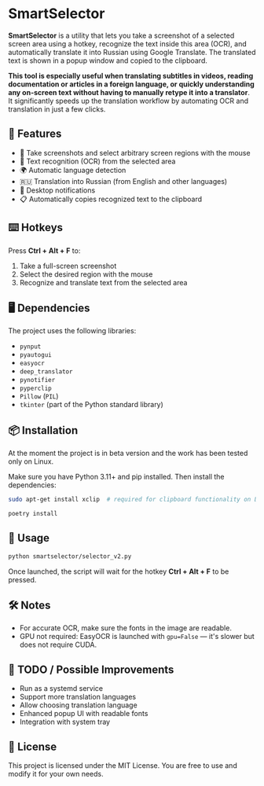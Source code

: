 # SmartSelector
**SmartSelector** is a utility that lets you take a screenshot of a selected screen area using a hotkey, recognize the text inside this area (OCR), and automatically translate it into Russian using Google Translate. The translated text is shown in a popup window and copied to the clipboard.

**This tool is especially useful when translating subtitles in videos, reading documentation or articles in a foreign language, or quickly understanding any on-screen text without having to manually retype it into a translator**. It significantly speeds up the translation workflow by automating OCR and translation in just a few clicks.
## 🔧 Features

- 📸 Take screenshots and select arbitrary screen regions with the mouse
- 🧠 Text recognition (OCR) from the selected area
- 🌍 Automatic language detection
- 🇷🇺 Translation into Russian (from English and other languages)
- 🔔 Desktop notifications
- 📋 Automatically copies recognized text to the clipboard

## ⌨️ Hotkeys

Press **Ctrl + Alt + F** to:
1. Take a full-screen screenshot
2. Select the desired region with the mouse
3. Recognize and translate text from the selected area

## 🖥️ Dependencies

The project uses the following libraries:

- `pynput`
- `pyautogui`
- `easyocr`
- `deep_translator`
- `pynotifier`
- `pyperclip`
- `Pillow` (`PIL`)
- `tkinter` (part of the Python standard library)

## 📦 Installation

At the moment the project is in beta version and the work has been tested only on Linux.

Make sure you have Python 3.11+ and pip installed. Then install the dependencies:

```bash
sudo apt-get install xclip  # required for clipboard functionality on Linux

poetry install
```

## 🚀 Usage

```bash
python smartselector/selector_v2.py
```

Once launched, the script will wait for the hotkey **Ctrl + Alt + F** to be pressed.

## 🛠️ Notes

- For accurate OCR, make sure the fonts in the image are readable.
- GPU not required: EasyOCR is launched with `gpu=False` — it's slower but does not require CUDA.

## 📌 TODO / Possible Improvements

- Run as a systemd service
- Support more translation languages
- Allow choosing translation language
- Enhanced popup UI with readable fonts
- Integration with system tray

## 📄 License

This project is licensed under the MIT License. You are free to use and modify it for your own needs.

